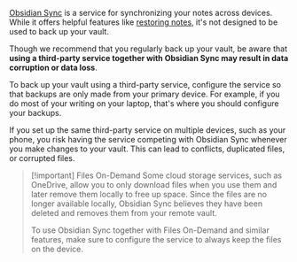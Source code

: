 [Obsidian Sync](Introduction%20to%20Obsidian%20Sync.md) is a service for synchronizing your notes across devices. While it offers helpful features like [restoring notes](Version%20history.md), it's not designed to be used to back up your vault.

Though we recommend that you regularly back up your vault, be aware that **using a third-party service together with Obsidian Sync may result in data corruption or data loss**.

To back up your vault using a third-party service, configure the service so that backups are only made from your primary device. For example, if you do most of your writing on your laptop, that's where you should configure your backups.

If you set up the same third-party service on multiple devices, such as your phone, you risk having the service competing with Obsidian Sync whenever you make changes to your vault. This can lead to conflicts, duplicated files, or corrupted files.

> [!important] Files On-Demand
> Some cloud storage services, such as OneDrive, allow you to only download files when you use them and later remove them locally to free up space. Since the files are no longer available locally, Obsidian Sync believes they have been deleted and removes them from your remote vault.
>
> To use Obsidian Sync together with Files On-Demand and similar features, make sure to configure the service to always keep the files on the device.